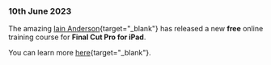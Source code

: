 ### 10th June 2023

The amazing [Iain Anderson](https://iain-anderson.com){target="_blank"} has released a new **free** online training course for **Final Cut Pro for iPad**.

You can learn more [here](https://macprovideo.com/course/introducing-final-cut-pro-for-ipad){target="_blank"}.
